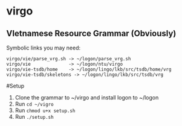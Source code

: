 virgo
=====

VIetnamese Resource Grammar (Obviously)
---

Symbolic links you may need:
```
virgo/vie/parse_vrg.sh -> ~/logon/parse_vrg.sh
virgo/vie              -> ~/logon/ntu/virgo
virgo/vie-tsdb/home    -> ~/logon/lingo/lkb/src/tsdb/home/vrg
virgo/vie-tsdb/skeletons -> ~/logon/lingo/lkb/src/tsdb/vrg
```

#Setup
1. Clone the grammar to ~/virgo and install logon to ~/logon
2. Run ```cd ~/vigro```
3. Run ```chmod u+x setup.sh```
3. Run ```./setup.sh```
